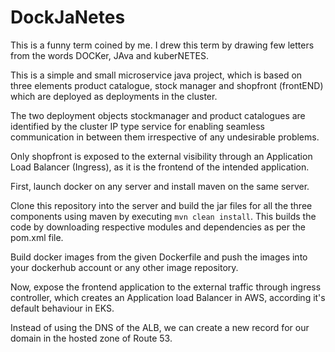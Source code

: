 #                                                 DockJaNetes
This is a funny term coined by me. I drew this term by drawing few letters from the words DOCKer, JAva and kuberNETES.

This is a simple and small microservice java project, which is based on three elements product catalogue, stock manager and shopfront (frontEND) which are deployed as deployments in the cluster.

The two deployment objects stockmanager and product catalogues are identified by the cluster IP type service for enabling seamless communication in between them irrespective of any undesirable problems.

Only shopfront is exposed to the external visibility through an Application Load Balancer (Ingress), as it is the frontend of the intended application.

First, launch docker on any server and install maven on the same server.

Clone this repository into the server and build the jar files for all the three components using maven by executing `mvn clean install`. This builds the code by downloading respective modules and dependencies as per the pom.xml file.

Build docker images from the given Dockerfile and push the images into your dockerhub account or any other image repository.

Now, expose the frontend application to the external traffic through ingress controller, which creates an Application load Balancer in AWS, according it's default behaviour in EKS.

Instead of using the DNS of the ALB, we can create a new record for our domain in the hosted zone of Route 53. 
